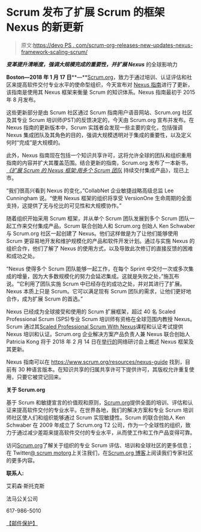 # Scrum 发布了扩展 Scrum 的框架 Nexus 的新更新

> 原文:[https://devo PS . com/scrum-org-releases-new-updates-nexus-framework-scaling-scrum/](https://devops.com/scrum-org-releases-new-updates-nexus-framework-scaling-scrum/)

***变革提升清晰度，强调大规模完成的重要性，并扩展 Nexus*** 的全球影响力

**Boston—2018 年 1 月 17 日****—**[Scrum.org](https://www.scrum.org/)，致力于通过培训、认证评估和社区来提高软件交付专业水平的使命型组织，今天宣布对 [Nexus 指南](https://www.scrum.org/resources/nexus-guide)进行了更新，该指南是使用其 Nexus 框架来衡量 Scrum 的知识体系。Nexus 指南最初于 2015 年 8 月发布。

这些更新部分是由 Scrum 社区通过 Scrum 指南用户语音网站、Scrum.org 社区及其专业 Scrum 培训师(PST)的反馈决定的，今天由 Scrum.org 宣布并发布。在 Nexus 指南的更新版本中，Scrum 实践者会发现一些主要的变化，包括强调 Nexus 集成团队及其角色的目的，强调大规模透明对于集成的重要性，以及定义何时“完成”是大规模的。

此外，Nexus 指南现在包括一个知识共享许可，这将允许全球的团队和组织重用指南的内容并扩大其覆盖范围。结合更新的指南，Scrum.org 发布了一本新书， [*《扩展 Scrum 的 Nexus 框架:用多个 Scrum 团队*](https://www.amazon.com/Nexus-Framework-Scaling-Scrum-Continuously/dp/0134682661/ref=sr_1_1?ie=UTF8&qid=1514477914&sr=8-1&keywords=scaling+scrum+with+nexus) 持续交付集成产品》，现已上市。

“我们很高兴看到 Nexus 的变化，”CollabNet 企业敏捷战略高级总监 Lee Cunningham 说。“使用 Nexus 框架的组织将享受 VersionOne 生命周期的全面支持，这提供了无与伦比的可见性和大规模协作。”

随着组织开始采用 Scrum 框架，并从单个 Scrum 团队发展到多个 Scrum 团队一起工作来交付集成产品，Scrum 联合创始人和 Scrum.org 创始人 Ken Schwaber 与 Scrum.org 社区一起创建了 Nexus。他们这样做是为了让他们能够使用 Scrum 更容易地开发和维护规模化的产品和软件开发计划。通过与实施 Nexus 的组织合作，他们了解了 Nexus 的使用方式，以及导致此次修订的直接反馈的困难和成功之处。

“Nexus 使得多个 Scrum 团队能够一起工作，在每个 Sprint 中交付一次或多次集成的增量，因为大多数规模化的努力会延迟集成。这就是失败之处，”施瓦布说。“它利用了团队实施 Scrum 中已经存在的成功之处，并对其进行了扩展。Nexus 本质上只是 Scrum。它可以满足现有 Scrum 团队的需求，让他们更好地合作，成为扩展 Scrum 的首选。”

Nexus 已经成为全球接受和使用的 Scrum 扩展框架，超过 40 名 Scaled Professional Scrum (SPS)专业 Scrum 培训师有资格在全球范围内教授 Nexus。Scrum 通过其[Scaled Professional Scrum With Nexus](https://www.scrum.org/courses/scaled-professional-scrum-nexus-training)课程和认证考试提供 Nexus 培训和认证。Scrum.org 企业解决方案产品负责人兼 Nexus 联合创始人 Patricia Kong 将于 2018 年 2 月 14 日在[举行的](https://register.gotowebinar.com/register/6892264837007692289)网络研讨会上概述 Nexus 框架及其更新。

Nexus 指南可以在 https://www.scrum.org/resources/nexus-guide 找到，目前有 30 种语言版本。在知识共享的归属共享许可下提供许可，其版权允许重复使用，只要它被贷记回来。

**关于 Scrum.org**

基于 Scrum 和敏捷宣言的价值观和原则，[Scrum.org](http://www.scrum.org/)提供全面的培训、评估和认证来提高软件交付的专业水平。在世界各地，我们的解决方案和专业 Scrum 培训师社区使人们和组织能够通过 Scrum 实现敏捷性。Scrum 的联合创始人 Ken Schwaber 在 2009 年成立了 Scrum.org T2 公司，作为一个全球性的组织，致力于通过减少差距来提高软件交付的专业水平，从而使工作和工作产品变得可靠。

访问[Scrum.org](http://scrum.org/)了解关于组织的专业 Scrum 评估、培训和全球社区的更多信息；在 Twitter[@ scrum motorg](https://www.twitter.com/scrumdotorg)上关注我们，在[Scrum.org 博客](http://blog.scrum.org/)上阅读我们专家社区的更多内容。

**联系人:**

艾莉森·斯托克斯

法马公关公司

617-986-5010

[【邮件保护】](/cdn-cgi/l/email-protection#b8ebdbcacdd5f8ded9d5d9c8ca96dbd7d5)